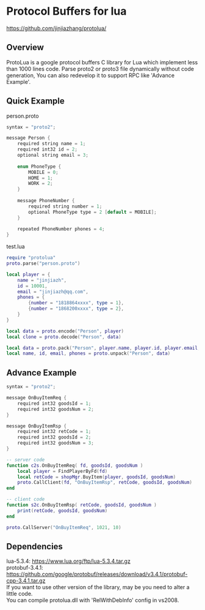 Protocol Buffers for lua
===================================================

https://github.com/jinjiazhang/protolua/

## Overview
ProtoLua is a google protocol buffers C library for Lua which implement less than 1000 lines code. Parse proto2 or proto3 file dynamically without code generation, You can also redevelop it to  support RPC like 'Advance Example'.
## Quick Example
person.proto
```C
syntax = "proto2";

message Person {
    required string name = 1;
    required int32 id = 2;
    optional string email = 3;
    
    enum PhoneType {
        MOBILE = 0;
        HOME = 1;
        WORK = 2;
    }
    
    message PhoneNumber {
        required string number = 1;
        optional PhoneType type = 2 [default = MOBILE];
    }
    
    repeated PhoneNumber phones = 4;
}
```
test.lua
```Lua
require "protolua"
proto.parse("person.proto")

local player = {
    name = "jinjiazh",
    id = 10001,
    email = "jinjiazh@qq.com",
    phones = {
        {number = "1818864xxxx", type = 1},
        {number = "1868200xxxx", type = 2},
    }
}

local data = proto.encode("Person", player)
local clone = proto.decode("Person", data)

local data = proto.pack("Person", player.name, player.id, player.email, player.phones)
local name, id, email, phones = proto.unpack("Person", data)
```
## Advance Example
```C
syntax = "proto2";

message OnBuyItemReq {
    required int32 goodsId = 1;
    required int32 goodsNum = 2;
}

message OnBuyItemRsp {
    required int32 retCode = 1;
    required int32 goodsId = 2;
    required int32 goodsNum = 3;
}
```
```Lua
-- server code
function c2s.OnBuyItemReq( fd, goodsId, goodsNum )
    local player = FindPlayerByFd(fd)
    local retCode = shopMgr.BuyItem(player, goodsId, goodsNum)
    proto.CallClient(fd, "OnBuyItemRsp", retCode, goodsId, goodsNum)
end

-- client code
function s2c.OnBuyItemRsp( retCode, goodsId, goodsNum )
    print(retCode, goodsId, goodsNum)
end

proto.CallServer("OnBuyItemReq", 1021, 10)
```
## Dependencies
lua-5.3.4: https://www.lua.org/ftp/lua-5.3.4.tar.gz<br>
protobuf-3.4.1: https://github.com/google/protobuf/releases/download/v3.4.1/protobuf-cpp-3.4.1.tar.gz<br>
If you want to use other version of the library, may be you need to alter a little code.<br>
You can compile protolua.dll with 'RelWithDebInfo' config in vs2008.
